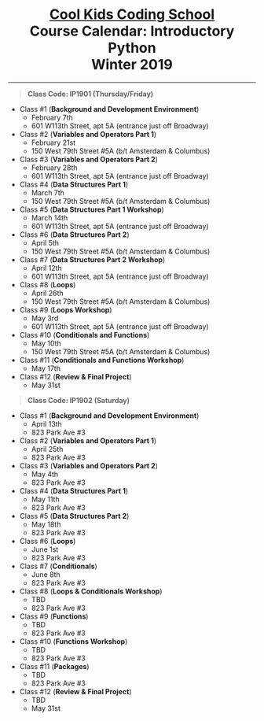 # <center>[**Cool Kids Coding School**](http://www.coolkidscodingschool.com)<br>Course Calendar: **Introductory Python**<br>  Winter 2019
---
> **Class Code: IP1901 (Thursday/Friday)**
+ Class #1 (**Background and Development Environment**)
  + February 7th
  + 601 W113th Street, apt 5A (entrance just off Broadway)
+ Class #2 (**Variables and Operators Part 1**)
  + February 21st
  + 150 West 79th Street #5A (b/t Amsterdam & Columbus) 
+ Class #3 (**Variables and Operators Part 2**)
  + February 28th
  + 601 W113th Street, apt 5A (entrance just off Broadway)
+ Class #4 (**Data Structures Part 1**)
  + March 7th
  + 150 West 79th Street #5A (b/t Amsterdam & Columbus) 
+ Class #5 (**Data Structures Part 1 Workshop**)
  + March 14th
  + 601 W113th Street, apt 5A (entrance just off Broadway)
+ Class #6 (**Data Structures Part 2**)
  + April 5th
  + 150 West 79th Street #5A (b/t Amsterdam & Columbus) 
+ Class #7 (**Data Structures Part 2 Workshop**)
  + April 12th
  + 601 W113th Street, apt 5A (entrance just off Broadway)
+ Class #8 (**Loops**)
  + April 26th
  + 150 West 79th Street #5A (b/t Amsterdam & Columbus) 
+ Class #9 (**Loops Workshop**)
  + May 3rd
  + 601 W113th Street, apt 5A (entrance just off Broadway)
+ Class #10 (**Conditionals and Functions**)
  + May 10th
  + 150 West 79th Street #5A (b/t Amsterdam & Columbus) 
+ Class #11 (**Conditionals and Functions Workshop**)
  + May 17th
+ Class #12 (**Review & Final Project**)
  + May 31st
> **Class Code: IP1902 (Saturday)**
+ Class #1 (**Background and Development Environment**)
  + April 13th
  + 823 Park Ave #3
+ Class #2 (**Variables and Operators Part 1**)
  + April 25th
  + 823 Park Ave #3
+ Class #3 (**Variables and Operators Part 2**)
  + May 4th
  + 823 Park Ave #3
+ Class #4 (**Data Structures Part 1**)
  + May 11th
  + 823 Park Ave #3
+ Class #5 (**Data Structures Part 2**)
  + May 18th
  + 823 Park Ave #3
+ Class #6 (**Loops**)
  + June 1st
  + 823 Park Ave #3
+ Class #7 (**Conditionals**)
  + June 8th
  + 823 Park Ave #3
+ Class #8 (**Loops & Conditionals Workshop**)
  + TBD
  + 823 Park Ave #3
+ Class #9 (**Functions**)
  + TBD
  + 823 Park Ave #3
+ Class #10 (**Functions Workshop**)
  + TBD
  + 823 Park Ave #3
+ Class #11 (**Packages**)
  + TBD
  + 823 Park Ave #3
+ Class #12 (**Review & Final Project**)
  + TBD
  + May 31st
